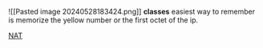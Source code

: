 ![[Pasted image 20240528183424.png]]
**classes** easiest way to remember is memorize the yellow number or the first octet of the ip.

[NAT](https://www.youtube.com/watch?v=qij5qpHcbBk&list=PLF1hDMPPRqGxpYdo0ctaa7MxfOi9vjs1u&index=21)
